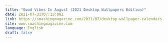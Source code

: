 ```yaml
---
title: "Good Vibes In August (2021 Desktop Wallpapers Edition)"
date: 2021-07-31T07:15:00Z
link: https://smashingmagazine.com/2021/07/desktop-wallpaper-calendars-august-2021/?utm_medium=RSS&utm_source=news.12bit.vn
site: www.smashingmagazine.com
language: English
draft: false
---
```

